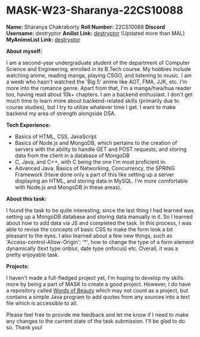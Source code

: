 # MASK-W23-Sharanya-22CS10088

**Name:** Sharanya Chakraborty
**Roll Number:** 22CS10088
**Discord Username:** destryptor
**Anilist Link:** [destryptor](https://anilist.co/user/destryptor/) (Updated more than MAL)
**MyAnimeList Link:** [destryptor](https://myanimelist.net/profile/destryptor)

**About myself:**

I am a second-year undergraduate student of the department of Computer Science and Engineering, enrolled in its B.Tech course. My hobbies include watching anime, reading manga, playing CSGO, and listening to music.
I am a weeb who hasn't watched the 'Big 5' anime like AOT, FMA, JJK, etc. I'm more into the romance genre. Apart from that, I'm a manga/hwa/hua reader too, having read about 10k+ chapters.
I am a backend enthusiast. I don't get much time to learn more about backend-related skills (primarily due to course studies), but I try to utilize whatever time I get. I want to make backend my area of strength alongside DSA.

**Tech Experience:**

- Basics of HTML, CSS, JavaScript
- Basics of Node.js and MongoDB, which pertains to the creation of servers with the ability to handle GET and POST requests, and storing data from the client in a database of MongoDB
- C, Java, and C++, with C being the one I'm most proficient in.
- Advanced Java: Basics of Networking, Concurrency, the SPRING Framework (Have done only a part of this like setting up a server displaying an HTML, and storing data in MySQL. I'm more comfortable with Node.js and MongoDB in these areas).

**About this task:**

I found the task to be quite interesting, since the last thing I had learned was setting up a MongoDB database and storing data manually in it. So I learned about how to add data via JS and completed the task. In this process, I was able to revise the concepts of basic CSS to make the form look a bit pleasant to the eyes. I also learned about a few new things, such as 'Access-control-Allow-Origin': '*', how to change the type of a form element dynamically (text type onblur, date type onfocus) etc.
Overall, it was a pretty enjoyable task.

**Projects:**

I haven't made a full-fledged project yet, I'm hoping to develop my skills more by being a part of MASK to create a good project.
However, I do have a repository called [Words of Beauty](https://github.com/destryptor/Words-of-Beauty.git) which may not count as a project, but contains a simple Java program to add quotes from any sources into a text file which is accessible to all.

Please feel free to provide me feedback and let me know if I need to make any changes to the current state of the task submission. I'll be glad to do so.
Thank you!






